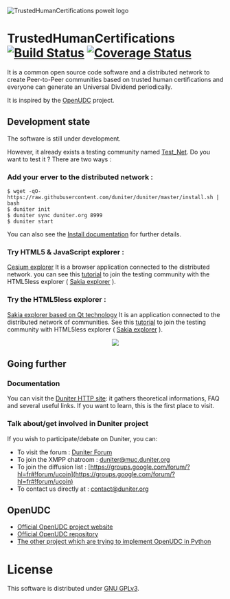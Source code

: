 ![TrustedHumanCertifications poweit logo](https://ipfs.pics/ipfs/QmUK7u7M1tszJZ9fo5Y22jYAP5PiEGNF3Fo2GtUd6WPWAE)

# TrustedHumanCertifications [![Build Status](https://api.travis-ci.org/duniter/duniter.png)](https://travis-ci.org/duniter/duniter) [![Coverage Status](https://coveralls.io/repos/duniter/duniter/badge.svg?branch=master&service=github)](https://coveralls.io/github/duniter/duniter?branch=master)

It is a common open source code software and a distributed network to create Peer-to-Peer communities based on trusted human certifications and everyone can generate an Universal Dividend periodically.

It is inspired by the [OpenUDC](https://github.com/Open-UDC/open-udc) project.

## Development state

The software is still under development.

However, it already exists a testing community named [Test_Net](https://forum.duniter.org/t/join-our-new-testnet-currency/813). Do you want to test it ? There are two ways :

### Add your erver to the distributed network :

```
$ wget -qO- https://raw.githubusercontent.com/duniter/duniter/master/install.sh | bash
$ duniter init
$ duniter sync duniter.org 8999
$ duniter start
```

You can also see the [Install documentation](https://github.com/duniter/duniter/wiki/Install-Duniter-node) for further details.

### Try HTML5 & JavaScript explorer :

[Cesium explorer](http://cesium.duniter.fr)
It is a browser application connected to the distributed network. 
you can see this [tutorial](https://forum.duniter.org/t/join-our-new-testnet-currency/813) to join the testing community with the HTML5less explorer ( [Sakia explorer](http://sakia-wallet.org) ).

### Try the HTML5less explorer :

[Sakia explorer based on Qt technology](http://sakia-wallet.org)
It is an application connected to the distributed network of communities.
See this [tutorial](https://forum.duniter.org/t/join-our-new-testnet-currency/813) to join the testing community with HTML5less explorer ( [Sakia explorer](http://sakia-wallet.org) ).

<p align="center"> <img src="http://sakia-wallet.org/img/Dividends.png" /> </p>


## Going further

### Documentation

You can visit the [Duniter HTTP site](https://duniter.org): it gathers theoretical informations, FAQ and several useful links. If you want to learn, this is the first place to visit.

### Talk about/get involved in Duniter project

If you wish to participate/debate on Duniter, you can:

* To visit the forum : [Duniter Forum](http://forum.duniter.org)
* To join the XMPP chatroom : [duniter@muc.duniter.org](https://jappix.com)
* To join the diffusion list : [https://groups.google.com/forum/?hl=fr#!forum/ucoin](https://groups.google.com/forum/?hl=fr#!forum/ucoin)
* To contact us directly at : [contact@duniter.org](mailto:contact@duniter.org)


## OpenUDC

* [Official OpenUDC project website](http://www.openudc.org)
* [Official OpenUDC repository](https://github.com/Open-UDC/open-udc)
* [The other project which are trying to implement OpenUDC in Python](https://github.com/canercandan/django-openudc)

# License

This software is distributed under [GNU GPLv3](https://raw.github.com/duniter/duniter/master/LICENSE).
